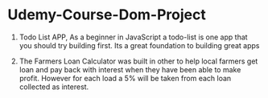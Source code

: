 # Udemy-Course-Dom-Project
1) Todo List APP, As a beginner in JavaScript a todo-list is one app that you should try building first. Its a great foundation to building great apps

2) The Farmers Loan Calculator was built in other to help local farmers get loan and pay back with interest when they have been able to make 
profit. However for each load a 5% will be taken from each loan collected as interest.

